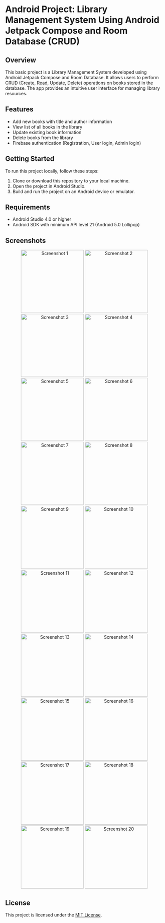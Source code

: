 # Android Project: Library Management System Using Android Jetpack Compose and Room Database (CRUD)


## Overview

This basic project is a Library Management System developed using Android Jetpack Compose and Room Database. It allows users to perform CRUD (Create, Read, Update, Delete) operations on books stored in the database. The app provides an intuitive user interface for managing library resources.

## Features

- Add new books with title and author information
- View list of all books in the library
- Update existing book information
- Delete books from the library
- Firebase authentication (Registration, User login, Admin login)

## Getting Started

To run this project locally, follow these steps:

1. Clone or download this repository to your local machine.
2. Open the project in Android Studio.
3. Build and run the project on an Android device or emulator.

## Requirements

- Android Studio 4.0 or higher
- Android SDK with minimum API level 21 (Android 5.0 Lollipop)

## Screenshots

<div align="center">
    <img src="images/Screenshot from 2024-04-21 00-54-40.png" width="200" alt="Screenshot 1">
    <img src="images/Screenshot from 2024-04-21 00-54-24.png" width="200" alt="Screenshot 2">
    <img src="images/Screenshot from 2024-04-21 00-57-14.png" width="200" alt="Screenshot 3">
    <img src="images/Screenshot from 2024-04-21 01-02-17.png" width="200" alt="Screenshot 4">
</div>

<div align="center">
    <img src="images/Screenshot from 2024-04-21 00-55-15.png" width="200" alt="Screenshot 5">
    <img src="images/Screenshot from 2024-04-21 01-02-31.png" width="200" alt="Screenshot 6">
    <img src="images/Screenshot from 2024-04-21 01-02-51.png" width="200" alt="Screenshot 7">
    <img src="images/Screenshot from 2024-04-21 01-03-25.png" width="200" alt="Screenshot 8">
</div>

<div align="center">
    <img src="images/Screenshot from 2024-04-21 01-03-37.png" width="200" alt="Screenshot 9">
    <img src="images/Screenshot from 2024-04-21 01-19-58.png" width="200" alt="Screenshot 10">
    <img src="images/Screenshot from 2024-04-24 02-21-07.png" width="200" alt="Screenshot 11">
    <img src="images/Screenshot from 2024-04-30 22-39-58.png" width="200" alt="Screenshot 12">
</div>

<div align="center">
    <img src="images/Screenshot from 2024-04-30 22-40-21.png" width="200" alt="Screenshot 13">
    <img src="images/Screenshot from 2024-04-30 22-41-14.png" width="200" alt="Screenshot 14">
    <img src="images/Screenshot from 2024-05-06 02-39-10.png" width="200" alt="Screenshot 15">
    <img src="images/Screenshot from 2024-05-06 04-32-07.png" width="200" alt="Screenshot 16">
</div>

<div align="center">
    <img src="images/Screenshot from 2024-05-06 04-32-21.png" width="200" alt="Screenshot 17">
    <img src="images/Screenshot from 2024-05-07 19-53-53.png" width="200" alt="Screenshot 18">
    <img src="images/Screenshot from 2024-05-07 19-54-38.png" width="200" alt="Screenshot 19">
    <img src="images/Screenshot from 2024-05-07 19-56-22.png" width="200" alt="Screenshot 20">
</div>



## License

This project is licensed under the [MIT License](./LICENSE).
